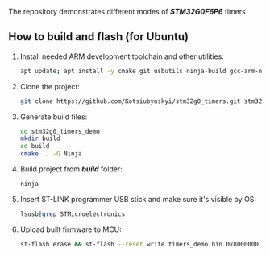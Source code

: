 The repository demonstrates different modes of ***STM32G0F6P6*** timers 

## How to build and flash (for Ubuntu)

1. Install needed ARM development toolchain and other utilities:
    ```bash
    apt update; apt install -y cmake git usbutils ninja-build gcc-arm-none-eabi stlink-tools
    ```
1. Clone the project:
    ```bash
    git clone https://github.com/Kotsiubynskyi/stm32g0_timers.git stm32g0_timers_demo
    ```
1. Generate build files:
    ```bash
    cd stm32g0_timers_demo
    mkdir build
    cd build
    cmake .. -G Ninja
    ```
1. Build project from ***build*** folder:
    ```bash
    ninja
    ```
1. Insert ST-LINK programmer USB stick and make sure it's visible by OS:
    ```bash
    lsusb|grep STMicroelectronics
    ```
1. Upload built firmware to MCU:
    ```bash
    st-flash erase && st-flash --reset write timers_demo.bin 0x8000000
    ```

